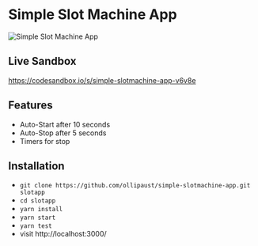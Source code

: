 # Simple Slot Machine App

![Simple Slot Machine App](https://res.cloudinary.com/opco-studio/image/upload/v1608222748/chrome-capture_1_u4ht1s.gif)

## Live Sandbox

https://codesandbox.io/s/simple-slotmachine-app-v6v8e

## Features

* Auto-Start after 10 seconds
* Auto-Stop after 5 seconds
* Timers for stop

## Installation

* `git clone https://github.com/ollipaust/simple-slotmachine-app.git slotapp`
* `cd slotapp`
* `yarn install`
* `yarn start`
* `yarn test`
* visit http://localhost:3000/
